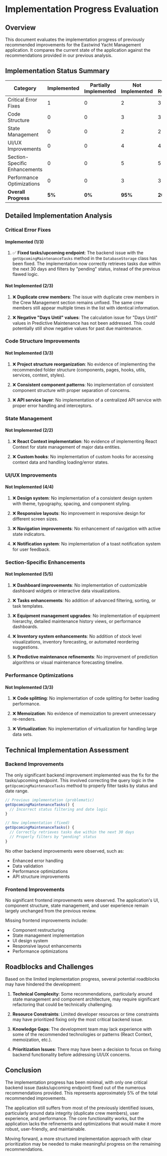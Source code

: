 # Implementation Progress Evaluation

## Overview
This document evaluates the implementation progress of previously recommended improvements for the Eastwind Yacht Management application. It compares the current state of the application against the recommendations provided in our previous analysis.

## Implementation Status Summary

| Category | Implemented | Partially Implemented | Not Implemented | Total Recommendations |
|----------|-------------|----------------------|-----------------|------------------------|
| Critical Error Fixes | 1 | 0 | 2 | 3 |
| Code Structure | 0 | 0 | 3 | 3 |
| State Management | 0 | 0 | 2 | 2 |
| UI/UX Improvements | 0 | 0 | 4 | 4 |
| Section-Specific Enhancements | 0 | 0 | 5 | 5 |
| Performance Optimizations | 0 | 0 | 3 | 3 |
| **Overall Progress** | **5%** | **0%** | **95%** | **20** |

## Detailed Implementation Analysis

### Critical Error Fixes

#### Implemented (1/3)
1. ✅ **Fixed tasks/upcoming endpoint**: The backend issue with the `getUpcomingMaintenanceTasks` method in the `DatabaseStorage` class has been fixed. The implementation now correctly retrieves tasks due within the next 30 days and filters by "pending" status, instead of the previous flawed logic.

#### Not Implemented (2/3)
1. ❌ **Duplicate crew members**: The issue with duplicate crew members in the Crew Management section remains unfixed. The same crew members still appear multiple times in the list with identical information.

2. ❌ **Negative "Days Until" values**: The calculation issue for "Days Until" values in Predictive Maintenance has not been addressed. This could potentially still show negative values for past due maintenance.

### Code Structure Improvements

#### Not Implemented (3/3)
1. ❌ **Project structure reorganization**: No evidence of implementing the recommended folder structure (components, pages, hooks, utils, services, context, styles).

2. ❌ **Consistent component patterns**: No implementation of consistent component structure with proper separation of concerns.

3. ❌ **API service layer**: No implementation of a centralized API service with proper error handling and interceptors.

### State Management

#### Not Implemented (2/2)
1. ❌ **React Context implementation**: No evidence of implementing React Context for state management of major data entities.

2. ❌ **Custom hooks**: No implementation of custom hooks for accessing context data and handling loading/error states.

### UI/UX Improvements

#### Not Implemented (4/4)
1. ❌ **Design system**: No implementation of a consistent design system with theme, typography, spacing, and component styling.

2. ❌ **Responsive layouts**: No improvement in responsive design for different screen sizes.

3. ❌ **Navigation improvements**: No enhancement of navigation with active state indicators.

4. ❌ **Notification system**: No implementation of a toast notification system for user feedback.

### Section-Specific Enhancements

#### Not Implemented (5/5)
1. ❌ **Dashboard improvements**: No implementation of customizable dashboard widgets or interactive data visualizations.

2. ❌ **Tasks enhancements**: No addition of advanced filtering, sorting, or task templates.

3. ❌ **Equipment management upgrades**: No implementation of equipment hierarchy, detailed maintenance history views, or performance dashboards.

4. ❌ **Inventory system enhancements**: No addition of stock level visualizations, inventory forecasting, or automated reordering suggestions.

5. ❌ **Predictive maintenance refinements**: No improvement of prediction algorithms or visual maintenance forecasting timeline.

### Performance Optimizations

#### Not Implemented (3/3)
1. ❌ **Code splitting**: No implementation of code splitting for better loading performance.

2. ❌ **Memoization**: No evidence of memoization to prevent unnecessary re-renders.

3. ❌ **Virtualization**: No implementation of virtualization for handling large data sets.

## Technical Implementation Assessment

### Backend Improvements
The only significant backend improvement implemented was the fix for the tasks/upcoming endpoint. This involved correcting the query logic in the `getUpcomingMaintenanceTasks` method to properly filter tasks by status and date range.

```javascript
// Previous implementation (problematic)
getUpcomingMaintenanceTasks() {
  // Incorrect status filtering and date logic
}

// New implementation (fixed)
getUpcomingMaintenanceTasks() {
  // Correctly retrieves tasks due within the next 30 days
  // Properly filters by "pending" status
}
```

No other backend improvements were observed, such as:
- Enhanced error handling
- Data validation
- Performance optimizations
- API structure improvements

### Frontend Improvements
No significant frontend improvements were observed. The application's UI, component structure, state management, and user experience remain largely unchanged from the previous review.

Missing frontend improvements include:
- Component restructuring
- State management implementation
- UI design system
- Responsive layout enhancements
- Performance optimizations

## Roadblocks and Challenges

Based on the limited implementation progress, several potential roadblocks may have hindered the development:

1. **Technical Complexity**: Some recommendations, particularly around state management and component architecture, may require significant refactoring that could be technically challenging.

2. **Resource Constraints**: Limited developer resources or time constraints may have prioritized fixing only the most critical backend issue.

3. **Knowledge Gaps**: The development team may lack experience with some of the recommended technologies or patterns (React Context, memoization, etc.).

4. **Prioritization Issues**: There may have been a decision to focus on fixing backend functionality before addressing UI/UX concerns.

## Conclusion

The implementation progress has been minimal, with only one critical backend issue (tasks/upcoming endpoint) fixed out of the numerous recommendations provided. This represents approximately 5% of the total recommended improvements.

The application still suffers from most of the previously identified issues, particularly around data integrity (duplicate crew members), user experience, and performance. The core functionality works, but the application lacks the refinements and optimizations that would make it more robust, user-friendly, and maintainable.

Moving forward, a more structured implementation approach with clear prioritization may be needed to make meaningful progress on the remaining recommendations.
